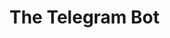 # The Telegram Bot

<!-- TODO: mention needs ffmpeg istalled -->
<!-- mention what env vars are needed (token, chatids) -->
<!-- nohup cargo r -r & -->
